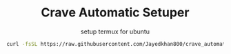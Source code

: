 <h1 align="center" id="title">Crave Automatic Setuper</h1>
<p align="center" id="description">setup termux for ubuntu</p>



```bash
curl -fsSL https://raw.githubusercontent.com/Jayedkhan800/crave_automatic_setuper/main/crave_automatic_setuper.sh | bash
